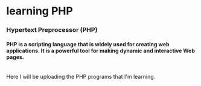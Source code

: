 # learning PHP
### Hypertext Preprocessor (PHP) 
#### PHP is a scripting language that is widely used for creating web applications. It is a powerful tool for making dynamic and interactive Web pages.
<br>
Here I will be uploading the PHP programs that I'm learning.

